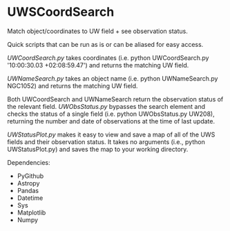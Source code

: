 # UWSCoordSearch
Match object/coordinates to UW field + see observation status.

Quick scripts that can be run as is or can be aliased for easy access.



*UWCoordSearch.py* takes coordinates (i.e. python UWCoordSearch.py '10:00:30.03 +02:08:59.47') and returns the matching UW field. 

*UWNameSearch.py* takes an object name (i.e. python UWNameSearch.py NGC1052) and returns the matching UW field.

Both UWCoordSearch and UWNameSearch return the observation status of the relevant field. *UWObsStatus.py* bypasses the search element and checks the status of a single field (i.e. python UWObsStatus.py UW208), returning the number and date of observations at the time of last update.

*UWStatusPlot.py* makes it easy to view and save a map of all of the UWS fields and their observation status. It takes no arguments (i.e., python UWStatusPlot.py) and saves the map to your working directory.


Dependencies:
  - PyGithub
  - Astropy
  - Pandas
  - Datetime
  - Sys
  - Matplotlib
  - Numpy




